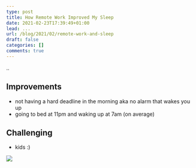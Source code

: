 ```yaml
---
type: post
title: How Remote Work Improved My Sleep
date: 2021-02-23T17:39:49+01:00
lead: ...
url: /blog/2021/02/remote-work-and-sleep
draft: false
categories: []
comments: true
---
```

..


## Improvements

- not having a hard deadline in the morning aka no alarm that wakes you up
- going to bed at 11pm and waking up at 7am (on average)

## Challenging

- kids :)




![](/blog/assets/imgs/sleep-cycle.png)